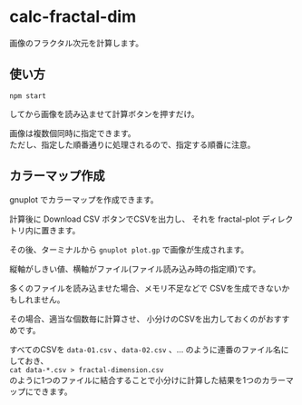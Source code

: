 # calc-fractal-dim

画像のフラクタル次元を計算します。

## 使い方

`npm start`

してから画像を読み込ませて計算ボタンを押すだけ。

画像は複数個同時に指定できます。\
ただし、指定した順番通りに処理されるので、指定する順番に注意。


## カラーマップ作成

gnuplot でカラーマップを作成できます。

計算後に Download CSV ボタンでCSVを出力し、
それを fractal-plot ディレクトリ内に置きます。

その後、ターミナルから `gnuplot plot.gp` で画像が生成されます。

縦軸がしきい値、横軸がファイル(ファイル読み込み時の指定順)です。

多くのファイルを読み込ませた場合、メモリ不足などで
CSVを生成できないかもしれません。

その場合、適当な個数毎に計算させ、
小分けのCSVを出力しておくのがおすすめです。

すべてのCSVを `data-01.csv` 、`data-02.csv` 、... のように連番のファイル名にしておき、\
`cat data-*.csv > fractal-dimension.csv`\
のように1つのファイルに結合することで小分けに計算した結果を1つのカラーマップにできます。

